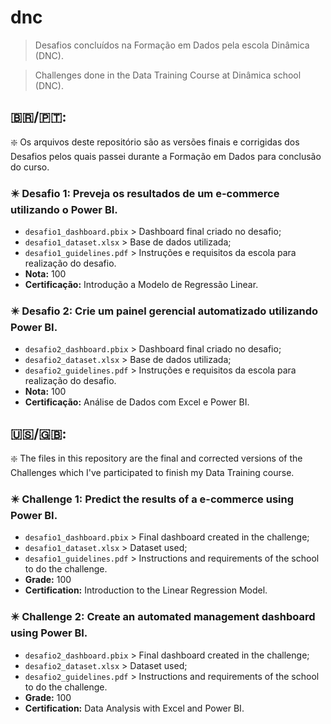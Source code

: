 # dnc
> Desafios concluídos na Formação em Dados pela escola Dinâmica (DNC).

> Challenges done in the Data Training Course at Dinâmica school (DNC).

## 🇧🇷/🇵🇹:

❇️ Os arquivos deste repositório são as versões finais e corrigidas dos Desafios pelos quais passei durante a Formação em Dados para conclusão do curso.

### ✴️ Desafio 1: Preveja os resultados de um e-commerce utilizando o Power BI.
- `desafio1_dashboard.pbix` > Dashboard final criado no desafio;
- `desafio1_dataset.xlsx` > Base de dados utilizada;
- `desafio1_guidelines.pdf` > Instruções e requisitos da escola para realização do desafio.
- **Nota:** 100
- **Certificação:** Introdução a Modelo de Regressão Linear.

### ✴️ Desafio 2: Crie um painel gerencial automatizado utilizando Power BI.
- `desafio2_dashboard.pbix` > Dashboard final criado no desafio;
- `desafio2_dataset.xlsx` > Base de dados utilizada;
- `desafio2_guidelines.pdf` > Instruções e requisitos da escola para realização do desafio.
- **Nota:** 100
- **Certificação:** Análise de Dados com Excel e Power BI.

## 🇺🇸/🇬🇧:

❇️ The files in this repository are the final and corrected versions of the Challenges which I've participated to finish my Data Training course.

### ✴️ Challenge 1: Predict the results of a e-commerce using Power BI.
- `desafio1_dashboard.pbix` > Final dashboard created in the challenge;
- `desafio1_dataset.xlsx` > Dataset used;
- `desafio1_guidelines.pdf` > Instructions and requirements of the school to do the challenge.
- **Grade:** 100
- **Certification:** Introduction to the Linear Regression Model.

### ✴️ Challenge 2: Create an automated management dashboard using Power BI.
- `desafio2_dashboard.pbix` > Final dashboard created in the challenge;
- `desafio2_dataset.xlsx` > Dataset used;
- `desafio2_guidelines.pdf` > Instructions and requirements of the school to do the challenge.
- **Grade:** 100
- **Certification:** Data Analysis with Excel and Power BI.
